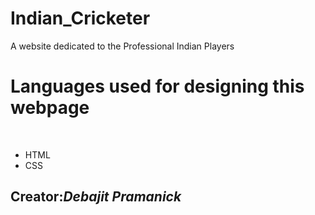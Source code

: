# Indian_Cricketer
A website dedicated to the Professional Indian Players
<h1>Languages used for designing this webpage</h1>
<br>
<ul>
  <li>HTML</li>
  <li>CSS</li>
</ul>
<h2>Creator:<i>Debajit Pramanick</i></h2>
